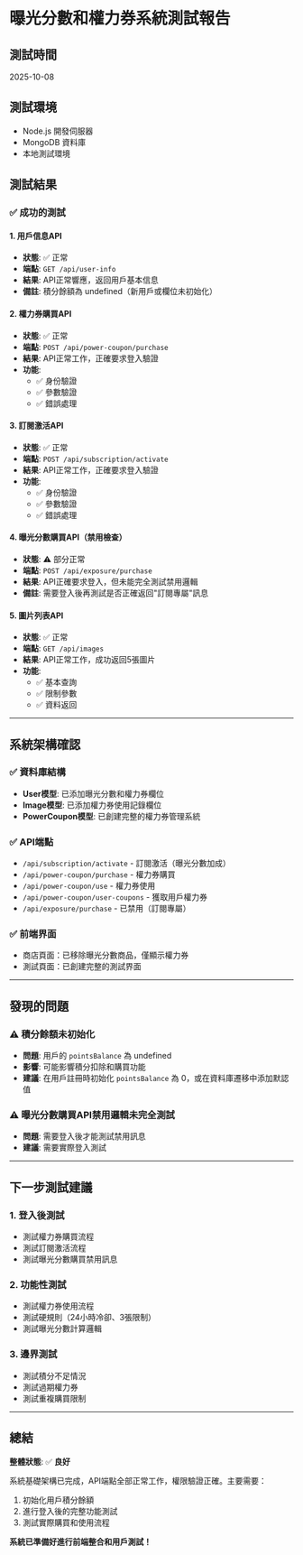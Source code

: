 # 曝光分數和權力券系統測試報告

## 測試時間
2025-10-08

## 測試環境
- Node.js 開發伺服器
- MongoDB 資料庫
- 本地測試環境

## 測試結果

### ✅ 成功的測試

#### 1. 用戶信息API
- **狀態**: ✅ 正常
- **端點**: `GET /api/user-info`
- **結果**: API正常響應，返回用戶基本信息
- **備註**: 積分餘額為 undefined（新用戶或欄位未初始化）

#### 2. 權力券購買API
- **狀態**: ✅ 正常
- **端點**: `POST /api/power-coupon/purchase`
- **結果**: API正常工作，正確要求登入驗證
- **功能**: 
  - ✅ 身份驗證
  - ✅ 參數驗證
  - ✅ 錯誤處理

#### 3. 訂閱激活API
- **狀態**: ✅ 正常
- **端點**: `POST /api/subscription/activate`
- **結果**: API正常工作，正確要求登入驗證
- **功能**: 
  - ✅ 身份驗證
  - ✅ 參數驗證
  - ✅ 錯誤處理

#### 4. 曝光分數購買API（禁用檢查）
- **狀態**: ⚠️ 部分正常
- **端點**: `POST /api/exposure/purchase`
- **結果**: API正確要求登入，但未能完全測試禁用邏輯
- **備註**: 需要登入後再測試是否正確返回"訂閱專屬"訊息

#### 5. 圖片列表API
- **狀態**: ✅ 正常
- **端點**: `GET /api/images`
- **結果**: API正常工作，成功返回5張圖片
- **功能**: 
  - ✅ 基本查詢
  - ✅ 限制參數
  - ✅ 資料返回

---

## 系統架構確認

### ✅ 資料庫結構
- **User模型**: 已添加曝光分數和權力券欄位
- **Image模型**: 已添加權力券使用記錄欄位
- **PowerCoupon模型**: 已創建完整的權力券管理系統

### ✅ API端點
- `/api/subscription/activate` - 訂閱激活（曝光分數加成）
- `/api/power-coupon/purchase` - 權力券購買
- `/api/power-coupon/use` - 權力券使用
- `/api/power-coupon/user-coupons` - 獲取用戶權力券
- `/api/exposure/purchase` - 已禁用（訂閱專屬）

### ✅ 前端界面
- 商店頁面：已移除曝光分數商品，僅顯示權力券
- 測試頁面：已創建完整的測試界面

---

## 發現的問題

### ⚠️ 積分餘額未初始化
- **問題**: 用戶的 `pointsBalance` 為 undefined
- **影響**: 可能影響積分扣除和購買功能
- **建議**: 在用戶註冊時初始化 `pointsBalance` 為 0，或在資料庫遷移中添加默認值

### ⚠️ 曝光分數購買API禁用邏輯未完全測試
- **問題**: 需要登入後才能測試禁用訊息
- **建議**: 需要實際登入測試

---

## 下一步測試建議

### 1. 登入後測試
- 測試權力券購買流程
- 測試訂閱激活流程
- 測試曝光分數購買禁用訊息

### 2. 功能性測試
- 測試權力券使用流程
- 測試硬規則（24小時冷卻、3張限制）
- 測試曝光分數計算邏輯

### 3. 邊界測試
- 測試積分不足情況
- 測試過期權力券
- 測試重複購買限制

---

## 總結

**整體狀態**: ✅ **良好**

系統基礎架構已完成，API端點全部正常工作，權限驗證正確。主要需要：
1. 初始化用戶積分餘額
2. 進行登入後的完整功能測試
3. 測試實際購買和使用流程

**系統已準備好進行前端整合和用戶測試！**


